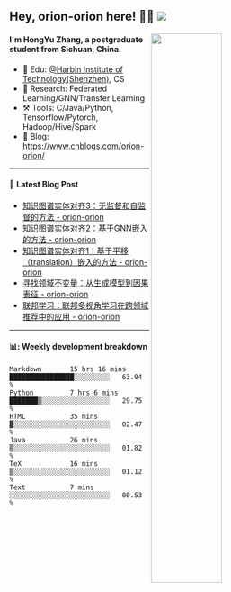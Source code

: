 <!--
 * @Descripttion: 
 * @Version: 1.0
 * @Author: ZhangHongYu
 * @Date: 2022-03-13 11:15:04
 * @LastEditors: ZhangHongYu
 * @LastEditTime: 2022-07-03 14:37:10
-->
## Hey, orion-orion here! 👋🏻  ![](https://komarev.com/ghpvc/?username=orion-orion)


<img align="right" src="https://github-readme-stats.vercel.app/api?username=orion-orion&show_icons=true&hide_border=true" width="50%">

#### I'm HongYu Zhang, a postgraduate student from Sichuan, China.
- 🏫 Edu: [@Harbin Institute of Technology(Shenzhen)](https://www.hitsz.edu.cn/index.html), CS
- 🔭 Research: Federated Learning/GNN/Transfer Learning
- ⚒️ Tools: C/Java/Python, Tensorflow/Pytorch, Hadoop/Hive/Spark
- 📗 Blog: https://www.cnblogs.com/orion-orion/ 

___

#### 📕  Latest Blog Post 
<!-- BLOG-POST-LIST:START -->
- [知识图谱实体对齐3：无监督和自监督的方法 - orion-orion](https://www.cnblogs.com/orion-orion/p/16814589.html)
- [知识图谱实体对齐2：基于GNN嵌入的方法 - orion-orion](https://www.cnblogs.com/orion-orion/p/16790701.html)
- [知识图谱实体对齐1：基于平移（translation）嵌入的方法 - orion-orion](https://www.cnblogs.com/orion-orion/p/16743610.html)
- [寻找领域不变量：从生成模型到因果表征 - orion-orion](https://www.cnblogs.com/orion-orion/p/16729545.html)
- [联邦学习：联邦多视角学习在跨领域推荐中的应用 - orion-orion](https://www.cnblogs.com/orion-orion/p/16584365.html)
<!-- BLOG-POST-LIST:END -->

____

#### 📊: Weekly development breakdown
<!--START_SECTION:waka-->

```text
Markdown       15 hrs 16 mins  ████████████████░░░░░░░░░   63.94 %
Python         7 hrs 6 mins    ███████▒░░░░░░░░░░░░░░░░░   29.75 %
HTML           35 mins         ▓░░░░░░░░░░░░░░░░░░░░░░░░   02.47 %
Java           26 mins         ▒░░░░░░░░░░░░░░░░░░░░░░░░   01.82 %
TeX            16 mins         ▒░░░░░░░░░░░░░░░░░░░░░░░░   01.12 %
Text           7 mins          ░░░░░░░░░░░░░░░░░░░░░░░░░   00.53 %
```

<!--END_SECTION:waka-->













